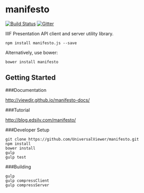 # manifesto

[![Build Status](https://travis-ci.org/viewdir/manifesto.svg?branch=master)](https://travis-ci.org/viewdir/manifesto) [![Gitter](https://badges.gitter.im/Join%20Chat.svg)](https://gitter.im/viewdir/manifesto?utm_source=badge&utm_medium=badge&utm_campaign=pr-badge&utm_content=badge)

IIIF Presentation API client and server utility library.

    npm install manifesto.js --save

Alternatively, use bower:

    bower install manifesto

Getting Started
--

###Documentation

http://viewdir.github.io/manifesto-docs/


###Tutorial

http://blog.edsilv.com/manifesto/


###Developer Setup

    git clone https://github.com/UniversalViewer/manifesto.git
    npm install
    bower install
    gulp
    gulp test

###Building

    gulp
    gulp compressClient
    gulp compressServer